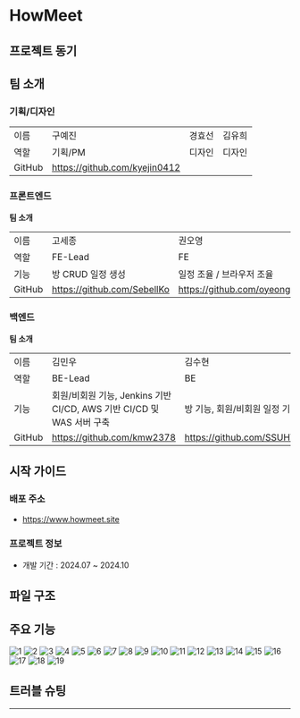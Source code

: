 # HowMeet

## 프로젝트 동기

## 팀 소개
### 기획/디자인

|  |  |  |  |
| --- | --- | --- | --- |
| 이름 | 구예진 | 경효선 | 김유희 |
| 역할 | 기획/PM | 디자인 | 디자인 |
| GitHub | https://github.com/kyejin0412 |  |  |

### 프론트엔드

**팀 소개**

|  |  |  |  |
| --- | --- | --- | --- |
| 이름 | 고세종 | 권오영 | 류지민 |
| 역할 | FE-Lead | FE | FE |
| 기능 | 방 CRUD 일정 생성 | 일정 조율 / 브라우저 조율 | 로그인 / PWA / 알림 |
| GitHub | https://github.com/SebellKo | https://github.com/oyeong011 | https://github.com/JIMIN1020 |

### 백엔드

**팀 소개**

|  |  |  |  |
| --- | --- | --- | --- |
| 이름 | 김민우 | 김수현 | 이채림 |
| 역할 | BE-Lead | BE | BE |
| 기능 | 회원/비회원 기능, Jenkins 기반 CI/CD, AWS 기반 CI/CD 및 WAS 서버 구축  | 방 기능, 회원/비회원 일정 기능 | 회원/ 비회원 일정 기능, 알림 기능 |
| GitHub | https://github.com/kmw2378 | https://github.com/SSUHYUNKIM | https://github.com/chech2 |


## 시작 가이드
### 배포 주소

- https://www.howmeet.site

### 프로젝트 정보

- 개발 기간 : 2024.07 ~ 2024.10

## 파일 구조


## 주요 기능
![1](https://github.com/user-attachments/assets/d4a29c3e-158e-41ab-977c-fac2eb3ce997)
![2](https://github.com/user-attachments/assets/a9b684af-a696-41b9-b164-0154032a83a0)
![3](https://github.com/user-attachments/assets/70db6f33-c9dd-4a69-989e-c1d288d3a81b)
![4](https://github.com/user-attachments/assets/8dbbf30d-13ec-4e98-91a9-974add16e198)
![5](https://github.com/user-attachments/assets/90ec81dd-d7ed-48ba-807f-4d71418e139e)
![6](https://github.com/user-attachments/assets/c7304edb-8445-4ecd-b0e4-c6cd77045adc)
![7](https://github.com/user-attachments/assets/9e9c7396-5e7f-468c-a4f1-062d836e12b2)
![8](https://github.com/user-attachments/assets/bb87712b-89bc-4f2f-9d52-54b491ad6f4c)
![9](https://github.com/user-attachments/assets/421b8af2-bf47-4ad5-a7b8-f16bd62542dc)
![10](https://github.com/user-attachments/assets/5d462d34-f652-4e9a-8fd0-92f6ff8caa07)
![11](https://github.com/user-attachments/assets/828f8c05-601d-4980-b9ce-0319ca6d9475)
![12](https://github.com/user-attachments/assets/4bd2d1b8-f97b-47cf-8f05-b35b1ecf8f79)
![13](https://github.com/user-attachments/assets/7483e5d6-18d6-4919-bcae-a93876d1318f)
![14](https://github.com/user-attachments/assets/a63941e5-4620-4b28-ae47-b3def98d10a7)
![15](https://github.com/user-attachments/assets/e3ab05a0-8f0b-4860-944c-4dbdfb7784d0)
![16](https://github.com/user-attachments/assets/28e892c9-374a-49bc-9092-f747403e97e8)
![17](https://github.com/user-attachments/assets/1b36a169-0ff7-4515-bbfa-fca5c05c3fdd)
![18](https://github.com/user-attachments/assets/8c0edb12-99ff-4059-8c83-40c8b7295ece)
![19](https://github.com/user-attachments/assets/5b09533b-0cfd-4c16-869c-c20a82774520)


## 트러블 슈팅

---

